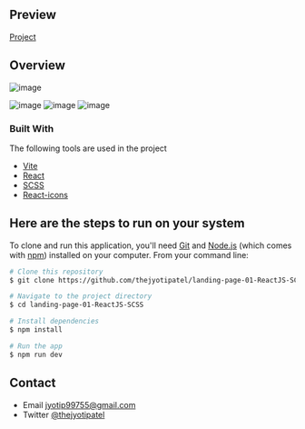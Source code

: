 <!-- Please update value in the {}  -->

## Preview

[Project](https://jolly-khapse-b18aad.netlify.app/)

<!-- TABLE OF CONTENTS -->

<!-- OVERVIEW -->

## Overview

![image](https://github.com/thejyotipatel/landing-page-01-ReactJS-SCSS/assets/66724598/8499722e-456b-4b57-9c47-7c6e4bc46b96)

![image](https://github.com/thejyotipatel/landing-page-01-ReactJS-SCSS/assets/66724598/bc4e53cd-54ad-4d37-b115-36d6d120c263)
![image](https://github.com/thejyotipatel/landing-page-01-ReactJS-SCSS/assets/66724598/ef32ac65-2e54-45df-a722-6f6043e7ea68)
![image](https://github.com/thejyotipatel/landing-page-01-ReactJS-SCSS/assets/66724598/69cd78f6-8b13-4a69-8ac6-135d8e3a3692)

### Built With

The following tools are used in the project

- [Vite](https://vitejs.dev/)
- [React](https://react.dev/)
- [SCSS](https://sass-lang.com/)
- [React-icons](https://react-icons.github.io/react-icons/)

## Here are the steps to run on your system

<!-- Example: -->

To clone and run this application, you'll need [Git](https://git-scm.com) and [Node.js](https://nodejs.org/en/download/) (which comes with [npm](http://npmjs.com)) installed on your computer. From your command line:

```bash
# Clone this repository
$ git clone https://github.com/thejyotipatel/landing-page-01-ReactJS-SCSS

# Navigate to the project directory
$ cd landing-page-01-ReactJS-SCSS

# Install dependencies
$ npm install

# Run the app
$ npm run dev
```

## Contact

- Email jyotip99755@gmail.com
- Twitter [@thejyotipatel](https://twitter.com/thejyotipatel)
<!-- - Website [your-website.com](https://{your-web-site-link}) -->

